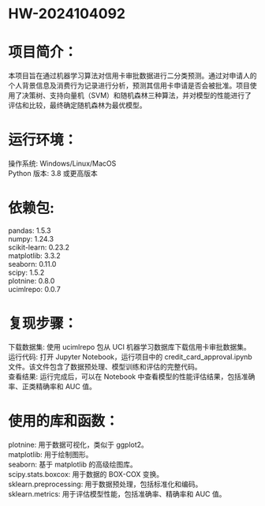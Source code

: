 # HW-2024104092

# 项目简介：
本项目旨在通过机器学习算法对信用卡审批数据进行二分类预测。通过对申请人的个人背景信息及消费行为记录进行分析，预测其信用卡申请是否会被批准。项目使用了决策树、支持向量机（SVM）和随机森林三种算法，并对模型的性能进行了评估和比较，最终确定随机森林为最优模型。

# 运行环境：
操作系统: Windows/Linux/MacOS \
Python 版本: 3.8 或更高版本
# 依赖包:
pandas: 1.5.3\
numpy: 1.24.3\
scikit-learn: 0.23.2\
matplotlib: 3.3.2\
seaborn: 0.11.0\
scipy: 1.5.2\
plotnine: 0.8.0\
ucimlrepo: 0.0.7

# 复现步骤：
下载数据集: 使用 ucimlrepo 包从 UCI 机器学习数据库下载信用卡审批数据集。\
运行代码: 打开 Jupyter Notebook，运行项目中的 credit_card_approval.ipynb 文件。该文件包含了数据预处理、模型训练和评估的完整代码。\
查看结果: 运行完成后，可以在 Notebook 中查看模型的性能评估结果，包括准确率、正类精确率和 AUC 值。

# 使用的库和函数：
plotnine: 用于数据可视化，类似于 ggplot2。\
matplotlib: 用于绘制图形。\
seaborn: 基于 matplotlib 的高级绘图库。\
scipy.stats.boxcox: 用于数据的 BOX-COX 变换。\
sklearn.preprocessing: 用于数据预处理，包括标准化和编码。\
sklearn.metrics: 用于评估模型性能，包括准确率、精确率和 AUC 值。
